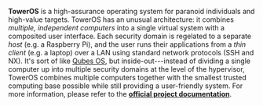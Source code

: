 **TowerOS** is a high-assurance operating system for paranoid individuals and high-value targets. TowerOS has an unusual architecture: it combines *multiple, independent computers* into a single virtual system with a composited user interface. Each security domain is regelated to a separate *host* (e.g. a Raspberry Pi), and the user runs their applications from a *thin client* (e.g. a laptop) over a LAN using standard network protocols (SSH and NX). It's sort of like [Qubes OS](https://qubes-os.org), but inside-out---instead of dividing a single computer up into multiple security domains at the level of the hypervisor, TowerOS combines multiple computers together with the smallest trusted computing base possible while still providing a user-friendly system. For more information, please refer to the **[official project documentation](https://towercomputers.github.io/toweros/)**.
